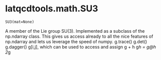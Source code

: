 latqcdtools.math.SU3
=============

`SU3(mat=None)`

A member of the Lie group SU(3). Implemented as a subclass of the np.ndarray class. This gives us access already
to all the nice features of np.ndarray and lets us leverage the speed of numpy.
    g.trace()
    g.det()
    g.dagger()
    g[i,j], which can be used to access and assign
    g + h
    g*h = g@h
    2*g

